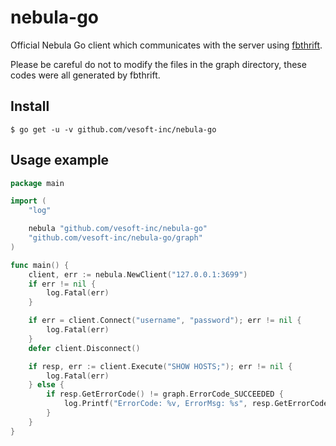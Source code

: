 # nebula-go

Official Nebula Go client which communicates with the server using [fbthrift](https://github.com/facebook/fbthrift/).

Please be careful do not to modify the files in the graph directory, these codes were all generated by fbthrift.

## Install

```shell
$ go get -u -v github.com/vesoft-inc/nebula-go
```

## Usage example

```go
package main

import (
	"log"

	nebula "github.com/vesoft-inc/nebula-go"
	"github.com/vesoft-inc/nebula-go/graph"
)

func main() {
	client, err := nebula.NewClient("127.0.0.1:3699")
	if err != nil {
		log.Fatal(err)
	}

	if err = client.Connect("username", "password"); err != nil {
		log.Fatal(err)
	}
	defer client.Disconnect()

	if resp, err := client.Execute("SHOW HOSTS;"); err != nil {
		log.Fatal(err)
	} else {
		if resp.GetErrorCode() != graph.ErrorCode_SUCCEEDED {
			log.Printf("ErrorCode: %v, ErrorMsg: %s", resp.GetErrorCode(), resp.GetErrorMsg())
		}
	}
}
```
